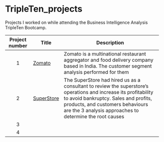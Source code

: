 # TripleTen_projects
Projects I worked on while attending the Business Intelligence Analysis TripleTen Bootcamp.


| Project number | Title | Description |
| :-----------: | ----------- |----------- |
| 1 | [Zomato](https://docs.google.com/document/d/1WgjWCo8Hh8r7DMTNAksQ_tLu0Cp8dxakIMxzOVZmAtE/edit?usp=sharing)| Zomato is a multinational restaurant aggregator and food delivery company based in India. The customer segment analysis performed for them |
| 2 | [SuperStore](https://public.tableau.com/views/MohammedJamal-Sprint5project/SuperstoreReturnStory?:language=en-GB&publish=yes&:sid=&:redirect=auth&:display_count=n&:origin=viz_share_link) | The SuperStore had hired us as a consultant to review the superstore’s operations and increase its profitability to avoid bankruptcy. Sales and profits, products, and customers behaviours are the  3 analysis approaches to determine the root causes |
| 3 |  |  |
| 4 |  |  |
